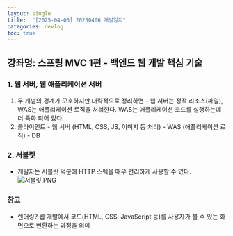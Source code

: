```yaml
---
layout: single
title:  "[2025-04-06] 20250406 개발일지"
categories: devlog
toc: true
---
```


## 강좌명: 스프링 MVC 1편 - 백엔드 웹 개발 핵심 기술

### 1. 웹 서버, 웹 애플리케이션 서버
1. 두 개념의 경계가 모호하지만 대략적으로 정리하면 - 웹 서버는 정적 리소스(파일), WAS는 애플리케이션 로직을 처리한다. WAS는 애플리케이션 코드를 실행하는데 더 특화 되어 있다.
2. 클라이언트 - 웹 서버 (HTML, CSS, JS, 이미지 등 처리) - WAS (애플리케이션 로직) - DB

### 2. 서블릿
- 개발자는 서블릿 덕분에 HTTP 스펙을 매우 편리하게 사용할 수 있다.
![서블릿.PNG](<../images/2025-04-06-20250406first/서블릿.PNG>)

### 참고
- 렌더링? 웹 개발에서 코드(HTML, CSS, JavaScript 등)를 사용자가 볼 수 있는 화면으로 변환하는 과정을 의미